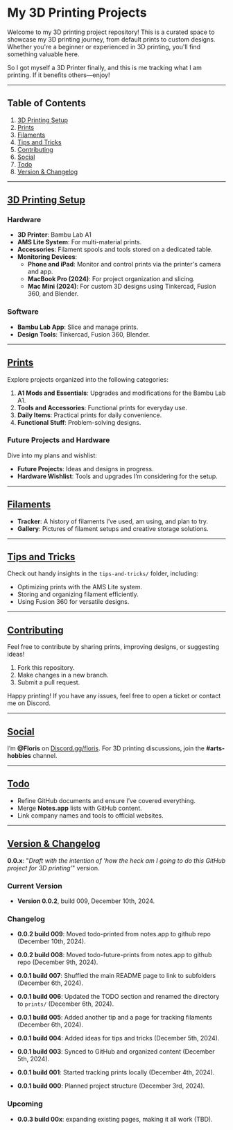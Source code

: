 # My 3D Printing Projects

Welcome to my 3D printing project repository! This is a curated space to showcase my 3D printing journey, from default prints to custom designs. Whether you're a beginner or experienced in 3D printing, you'll find something valuable here.

So I got myself a 3D Printer finally, and this is me tracking what I am printing. If it benefits others—enjoy!

---

## Table of Contents
1. [3D Printing Setup](#3d-printing-setup)
2. [Prints](#prints)
3. [Filaments](#filaments)
4. [Tips and Tricks](#tips-and-tricks)
5. [Contributing](#contributing)
6. [Social](#social)
7. [Todo](#todo)
8. [Version & Changelog](#version--changelog)

---

## [3D Printing Setup](setup/)

### Hardware
- **3D Printer**: Bambu Lab A1
- **AMS Lite System**: For multi-material prints.
- **Accessories**: Filament spools and tools stored on a dedicated table.
- **Monitoring Devices**: 
  - **Phone and iPad**: Monitor and control prints via the printer's camera and app.
  - **MacBook Pro (2024)**: For project organization and slicing.
  - **Mac Mini (2024)**: For custom 3D designs using Tinkercad, Fusion 360, and Blender.

### Software
- **Bambu Lab App**: Slice and manage prints.
- **Design Tools**: Tinkercad, Fusion 360, Blender.

---

## [Prints](prints/)

Explore projects organized into the following categories:
1. **A1 Mods and Essentials**: Upgrades and modifications for the Bambu Lab A1.
2. **Tools and Accessories**: Functional prints for everyday use.
3. **Daily Items**: Practical prints for daily convenience.
4. **Functional Stuff**: Problem-solving designs.

### Future Projects and Hardware

Dive into my plans and wishlist:
- **Future Projects**: Ideas and designs in progress.
- **Hardware Wishlist**: Tools and upgrades I’m considering for the setup.

---

## [Filaments](filaments/)
- **Tracker**: A history of filaments I’ve used, am using, and plan to try.
- **Gallery**: Pictures of filament setups and creative storage solutions.

---

## [Tips and Tricks](tips-and-tricks/)

Check out handy insights in the `tips-and-tricks/` folder, including:
- Optimizing prints with the AMS Lite system.
- Storing and organizing filament efficiently.
- Using Fusion 360 for versatile designs.

---

## [Contributing](#contributing)

Feel free to contribute by sharing prints, improving designs, or suggesting ideas!
1. Fork this repository.
2. Make changes in a new branch.
3. Submit a pull request.

Happy printing! If you have any issues, feel free to open a ticket or contact me on Discord.

---

## [Social](#social)

I’m **@Floris** on [Discord.gg/floris](https://discord.gg/floris). For 3D printing discussions, join the **#arts-hobbies** channel.

---

## [Todo](#todo)

- Refine GitHub documents and ensure I’ve covered everything.
- Merge **Notes.app** lists with GitHub content.
- Link company names and tools to official websites.

---

## [Version & Changelog](#version--changelog)

**0.0.x**: "_Draft with the intention of 'how the heck am I going to do this GitHub project for 3D printing'_" version.

### Current Version
- **Version 0.0.2**, build 009, December 10th, 2024.

### Changelog
- **0.0.2 build 009**: Moved todo-printed from notes.app to github repo (December 10th, 2024).
- **0.0.2 build 008**: Moved todo-future-prints from notes.app to github repo (December 9th, 2024).

- **0.0.1 build 007**: Shuffled the main README page to link to subfolders (December 6th, 2024).
- **0.0.1 build 006**: Updated the TODO section and renamed the directory to `prints/` (December 6th, 2024).
- **0.0.1 build 005**: Added another tip and a page for tracking filaments (December 6th, 2024).
- **0.0.1 build 004**: Added ideas for tips and tricks (December 5th, 2024).
- **0.0.1 build 003**: Synced to GitHub and organized content (December 5th, 2024).
- **0.0.1 build 001**: Started tracking prints locally (December 4th, 2024).
- **0.0.1 build 000**: Planned project structure (December 3rd, 2024).

### Upcoming
- **0.0.3 build 00x**: expanding existing pages, making it all work (TBD).
